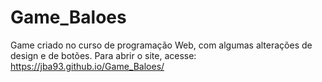# Game_Baloes
Game criado no curso de programação Web, com algumas alterações de design e de botões. Para abrir o site, acesse: https://jba93.github.io/Game_Baloes/
